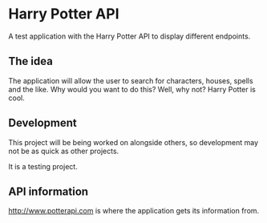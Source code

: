 # Harry Potter API

A test application with the Harry Potter API to display different endpoints. 

## The idea

The application will allow the user to search for characters, houses, spells and the like. Why would you want to do this? Well, why not? Harry Potter is cool. 

## Development

This project will be being worked on alongside others, so development may not be as quick as other projects. 

It is a testing project. 

## API information

<http://www.potterapi.com> is where the application gets its information from.